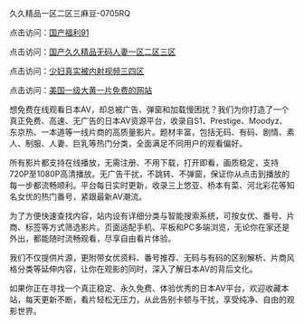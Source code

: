 久久精品一区二区三麻豆-0705RQ

点击访问：<a href="https://tfda.pages.dev/">国产福利91</a>

点击访问：<a href="https://bsdf-5f5.pages.dev/">国产久久精品无码人妻一区二区三区</a>

点击访问：<a href="https://cfad.pages.dev/">少妇真实被内射视频三四区</a>

点击访问：<a href="https://gfd-5xg.pages.dev/">美国一级大黄一片免费的网站</a>

想免费在线观看日本AV，却总被广告、弹窗和加载慢困扰？我们为你打造了一个真正免费、高速、无广告的日本AV资源平台，收录自S1、Prestige、Moodyz、东京热、一本道等一线片商的高质量影片。题材丰富，包括无码、有码、剧情、素人、制服、人妻、巨乳等热门分类，全面满足不同用户的观看偏好。

所有影片都支持在线播放，无需注册、不用下载，打开即看，画质稳定，支持720P至1080P高清播放。无广告干扰，不跳转、不弹窗，保证你从点击到播放的每一步都流畅顺利。平台每日实时更新，收录三上悠亚、桥本有菜、河北彩花等知名女优的热门番号，紧跟最新AV潮流。

为了方便快速查找内容，站内设有详细分类与智能搜索系统，可按女优、番号、片商、标签等方式筛选影片。页面适配手机、平板和PC多端浏览，无论你在家还是外出，都能随时流畅观看，尽享自由看片体验。

我们不仅提供片源，更附带女优资料、番号推荐、无码与有码的区别解析、片商风格分类等延伸内容，让你在观影的同时，深入了解日本AV的背后文化。

如果你正在寻找一个真正稳定、永久免费、体验优秀的日本AV平台，欢迎收藏本站，每天更新不断，看片轻松无压力，从此告别卡顿与干扰，享受纯净、自由的观影世界。

<span style="display:none;">[Canonical link](https://github.com/R20250705/So7 ）</span>
